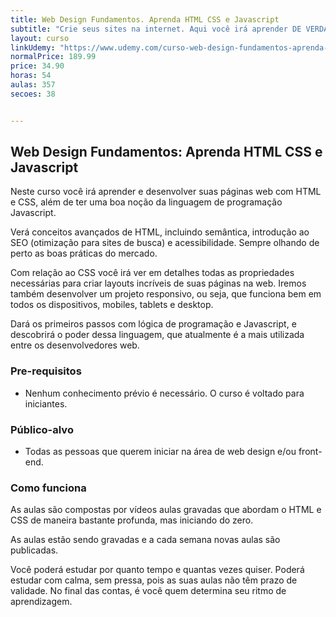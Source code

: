 ```yaml
---
title: Web Design Fundamentos. Aprenda HTML CSS e Javascript
subtitle: "Crie seus sites na internet. Aqui você irá aprender DE VERDADE o HTML e CSS e terá uma base do Javascript."
layout: curso
linkUdemy: "https://www.udemy.com/curso-web-design-fundamentos-aprenda-html-css-e-javascript/?couponCode=20210503"
normalPrice: 189.99
price: 34.90
horas: 54
aulas: 357
secoes: 38


---
```

 ## Web Design Fundamentos: Aprenda HTML CSS e Javascript

Neste curso você irá aprender e desenvolver suas páginas web com HTML e CSS, além de ter uma boa noção da linguagem de programação Javascript.

Verá conceitos avançados de HTML, incluindo semântica, introdução ao SEO (otimização para sites de busca) e acessibilidade. Sempre olhando de perto as boas práticas do mercado.

Com relação ao CSS você irá ver em detalhes todas as propriedades necessárias para criar layouts incríveis de suas páginas na web. Iremos também desenvolver um projeto responsivo, ou seja, que funciona bem em todos os dispositivos, mobiles, tablets e desktop.

Dará os primeiros passos com lógica de programação e Javascript, e descobrirá o poder dessa linguagem, que atualmente é a mais utilizada entre os desenvolvedores web.

### Pre-requisitos

- Nenhum conhecimento prévio é necessário. O curso é voltado para iniciantes.

### Público-alvo

- Todas as pessoas que querem iniciar na área de web design e/ou front-end.

### Como funciona
As aulas são compostas por vídeos aulas gravadas que abordam o HTML e CSS de maneira bastante profunda, mas iniciando do zero. 

As aulas estão sendo gravadas e a cada semana novas aulas são publicadas.
				
Você poderá estudar por quanto tempo e quantas vezes quiser. Poderá estudar com calma, sem pressa, pois as suas aulas não têm prazo de validade. No final das contas, é você quem determina seu ritmo de aprendizagem.